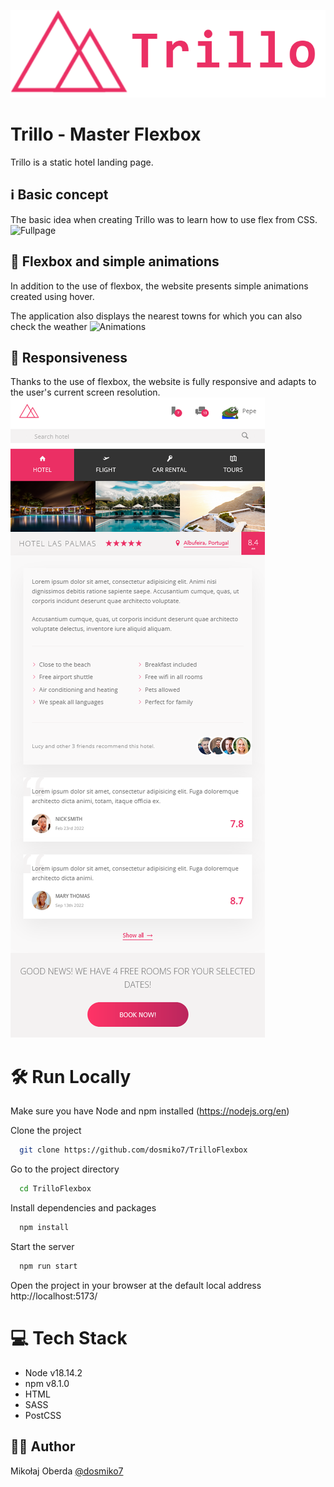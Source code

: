 ![Logo](documentation/images/logo.png)

# Trillo - Master Flexbox

Trillo is a static hotel landing page.

## ℹ️ Basic concept

The basic idea when creating Trillo was to learn how to use flex from CSS.
![Fullpage](documentation/images/Fullpage.gif)

## 🎥 Flexbox and simple animations

In addition to the use of flexbox, the website presents simple animations created using hover.

The application also displays the nearest towns for which you can also check the weather
![Animations](documentation/images/Animations.gif)

## 📏 Responsiveness

Thanks to the use of flexbox, the website is fully responsive and adapts to the user's current screen resolution.
![Mobile](documentation/images/Mobile.png)

# 🛠️ Run Locally

Make sure you have Node and npm installed (https://nodejs.org/en)

Clone the project

```bash
  git clone https://github.com/dosmiko7/TrilloFlexbox
```

Go to the project directory

```bash
  cd TrilloFlexbox
```

Install dependencies and packages

```bash
  npm install
```

Start the server

```bash
  npm run start
```

Open the project in your browser at the default local address http://localhost:5173/

# 💻 Tech Stack

- Node v18.14.2
- npm v8.1.0
- HTML
- SASS
- PostCSS

## 👨‍💻 Author

Mikołaj Oberda
[@dosmiko7](https://www.github.com/dosmiko7)
